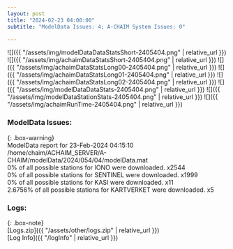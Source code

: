 ```yaml
---
layout: post
title: "2024-02-23 04:00:00"
subtitle: "ModelData Issues: 4; A-CHAIM System Issues: 0"

---
```


![]({{ "/assets/img/modelDataDataStatsShort-2405404.png" | relative_url }})
![]({{ "/assets/img/achaimDataStatsShort-2405404.png" | relative_url }})
![]({{ "/assets/img/achaimDataStatsLong00-2405404.png" | relative_url }})
![]({{ "/assets/img/achaimDataStatsLong01-2405404.png" | relative_url }})
![]({{ "/assets/img/achaimDataStatsLong02-2405404.png" | relative_url }})
![]({{ "/assets/img/modelDataDataStats-2405404.png" | relative_url }})
![]({{ "/assets/img/modelDataStationStats-2405404.png" | relative_url }})
![]({{ "/assets/img/achaimRunTime-2405404.png" | relative_url }})


### ModelData Issues:  
  
{: .box-warning}  
 ModelData report for 23-Feb-2024 04:15:10   
 /home/chaim/ACHAIM_SERVER/A-CHAIM/modelData/2024/054/04/modelData.mat   
 0% of all possible stations for IONO were downloaded. x2544   
 0% of all possible stations for SENTINEL were downloaded. x1999   
 0% of all possible stations for KASI were downloaded. x11   
 2.6756% of all possible stations for KARTVERKET were downloaded. x5   
  


### Logs:  
  
{: .box-note}  
[Logs.zip]({{ "/assets/other/logs.zip" | relative_url }})  
[Log Info]({{ "/logInfo" | relative_url }})  
